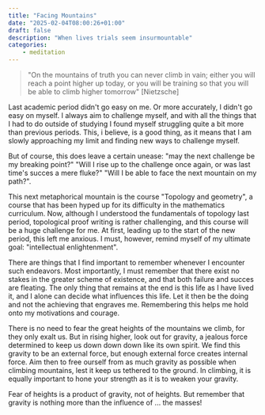 ```yaml
---
title: "Facing Mountains"
date: "2025-02-04T08:00:26+01:00"
draft: false
description: "When lives trials seem insurmountable"
categories: 
    - meditation
---
```


> "On the mountains of truth you can never climb in vain; either you will reach a point higher up today, or you will be training so that you will be able to climb higher tomorrow" [Nietzsche]

Last academic period didn't go easy on me. Or more accurately, I didn't go easy on myself. I always aim to challenge myself, and with all the things that I had to do outside of studying I found myself struggling quite a bit more than previous periods. This, i believe, is a good thing, as it means that I am slowly approaching my limit and finding new ways to challenge myself. 

But of course, this does leave a certain unease: "may the next challenge be my breaking point?" "Will I rise up to the challenge once again, or was last time's succes a mere fluke?" "Will I be able to face the next mountain on my path?". 

This next metaphorical mountain is the course "Topology and geometry", a course that has been hyped up for its difficulty in the mathematics curriculum. Now, although I understood the fundamentals of topology last period, topological proof writing is rather challenging, and this course will be a huge challenge for me. At first, leading up to the start of the new period, this left me anxious. I must, however, remind myself of my ultimate goal: "intellectual enlightenment".

There are things that I find important to remember whenever I encounter such endeavors. Most importantly, I must remember that there exist no stakes in the greater scheme of existence, and that both failure and succes are fleating. The only thing that remains at the end is this life as I have lived it, and I alone can decide what influences this life. Let it then be the doing and not the achieving that engraves me. Remembering this helps me hold onto my motivations and courage. 

There is no need to fear the great heights of the mountains we climb, for they only exalt us. But in rising higher, look out for gravity, a jealous force determined to keep us down down down like its own spirit. We find this gravity to be an external force, but enough external force creates internal force. Aim then to free ourself from as much gravity as possible when climbing mountains, lest it keep us tethered to the ground. In climbing, it is equally important to hone your strength as it is to weaken your gravity.  

Fear of heights is a product of gravity, not of heights. But remember that gravity is nothing more than the influence of ... the masses! 
